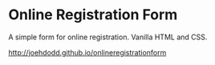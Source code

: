 # Online Registration Form
A simple form for online registration. Vanilla HTML and CSS.

http://joehdodd.github.io/onlineregistrationform
